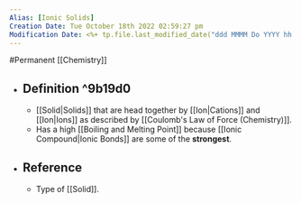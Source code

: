 ```yaml
---
Alias: [Ionic Solids]
Creation Date: Tue October 18th 2022 02:59:27 pm 
Modification Date: <%+ tp.file.last_modified_date("ddd MMMM Do YYYY hh:mm:ss a") %>
---
```

#Permanent [[Chemistry]]

- ## Definition ^9b19d0
	- [[Solid|Solids]] that are head together by [[Ion|Cations]] and [[Ion|Ions]] as described by [[Coulomb's Law of Force (Chemistry)]].
	- Has a high [[Boiling and Melting Point]] because [[Ionic Compound|Ionic Bonds]] are some of the **strongest**.
- ## Reference
	- Type of [[Solid]].